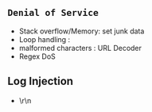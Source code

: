## `Denial of Service`
- Stack overflow/Memory: set junk data
- Loop handling : 
- malformed characters : URL Decoder
- Regex DoS


## Log Injection
- \r\n
